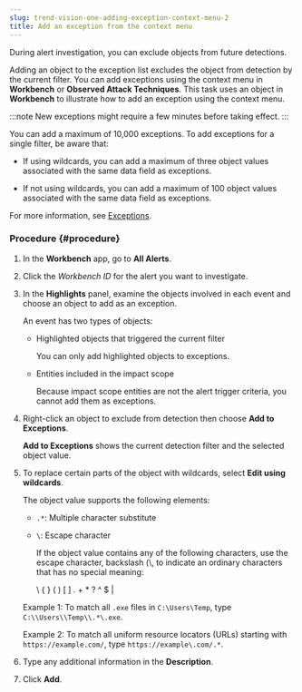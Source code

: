 ```yaml
---
slug: trend-vision-one-adding-exception-context-menu-2
title: Add an exception from the context menu
---
```


During alert investigation, you can exclude objects from future detections.

Adding an object to the exception list excludes the object from detection by the current filter. You can add exceptions using the context menu in **Workbench** or **Observed Attack Techniques**. This task uses an object in **Workbench** to illustrate how to add an exception using the context menu.

:::note
New exceptions might require a few minutes before taking effect.
:::

You can add a maximum of 10,000 exceptions. To add exceptions for a single filter, be aware that:

- If using wildcards, you can add a maximum of three object values associated with the same data field as exceptions.

- If not using wildcards, you can add a maximum of 100 object values associated with the same data field as exceptions.

For more information, see [Exceptions](exceptions.md).

### Procedure {#procedure}

1.  In the **Workbench** app, go to **All Alerts**.

2.  Click the *Workbench ID* for the alert you want to investigate.

3.  In the **Highlights** panel, examine the objects involved in each event and choose an object to add as an exception.

    An event has two types of objects:

    - Highlighted objects that triggered the current filter

      You can only add highlighted objects to exceptions.

    - Entities included in the impact scope

      Because impact scope entities are not the alert trigger criteria, you cannot add them as exceptions.

4.  Right-click an object to exclude from detection then choose **Add to Exceptions**.

    **Add to Exceptions** shows the current detection filter and the selected object value.

5.  To replace certain parts of the object with wildcards, select **Edit using wildcards**.

    The object value supports the following elements:

    - `.*`: Multiple character substitute

    - `\`: Escape character

      If the object value contains any of the following characters, use the escape character, backslash (\\, to indicate an ordinary characters that has no special meaning:

      \\ { } ( ) \[ \] . + \* ? ^ $ |

    Example 1: To match all `.exe` files in `C:\Users\Temp`, type `C:\\Users\\Temp\\.*\.exe`.

    Example 2: To match all uniform resource locators (URLs) starting with `https://example.com/`, type `https://example\.com/.*`.

6.  Type any additional information in the **Description**.

7.  Click **Add**.
